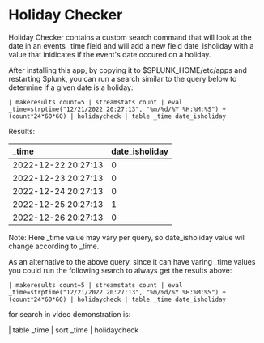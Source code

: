 Holiday Checker
========================================

Holiday Checker contains a custom search command that will look at the date in an events _time field and will add a new field date_isholiday with a value that inidicates if the event's date occured on a holiday.

After installing this app, by copying it to $SPLUNK_HOME/etc/apps and restarting Splunk, you can run a search similar to the query below to determine if a given date is a holiday:


```
| makeresults count=5 | streamstats count | eval _time=strptime("12/21/2022 20:27:13", "%m/%d/%Y %H:%M:%S") + (count*24*60*60) | holidaycheck | table _time date_isholiday
```
Results:

_time| date_isholiday |
:-----|:-----|
2022-12-22 20:27:13 | 0 |
2022-12-23 20:27:13 | 0 |
2022-12-24 20:27:13 | 0 |
2022-12-25 20:27:13 | 1 |
2022-12-26 20:27:13 | 0 |

Note: Here _time value may vary per query, so date_isholiday value will change according to _time.

As an alternative to the above query, since it can have varing _time values you could run the following search to always get the results above:

```
| makeresults count=5 | streamstats count | eval _time=strptime("12/21/2022 20:27:13", "%m/%d/%Y %H:%M:%S") + (count*24*60*60) | holidaycheck | table _time date_isholiday
```
for search in video demonstration is:

| table _time | sort _time | holidaycheck

